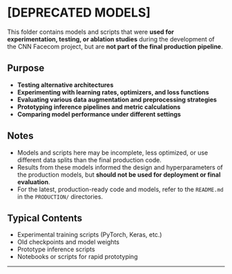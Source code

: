 # [DEPRECATED MODELS]

This folder contains models and scripts that were **used for experimentation, testing, or ablation studies** during the development of the CNN Facecom project, but are **not part of the final production pipeline**.

## Purpose

- **Testing alternative architectures** 
- **Experimenting with learning rates, optimizers, and loss functions**
- **Evaluating various data augmentation and preprocessing strategies**
- **Prototyping inference pipelines and metric calculations**
- **Comparing model performance under different settings**

## Notes

- Models and scripts here may be incomplete, less optimized, or use different data splits than the final production code.
- Results from these models informed the design and hyperparameters of the production models, but **should not be used for deployment or final evaluation**.
- For the latest, production-ready code and models, refer to the `README.md` in the `PRODUCTION/` directories.

## Typical Contents

- Experimental training scripts (PyTorch, Keras, etc.)
- Old checkpoints and model weights
- Prototype inference scripts
- Notebooks or scripts for rapid prototyping

---
